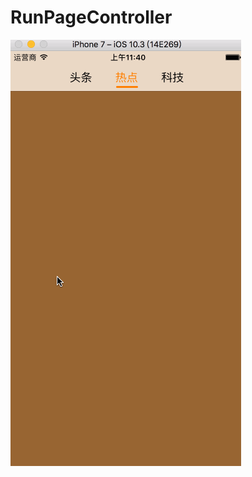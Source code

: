 # RunPageController


![](https://github.com/zjh12580/RunPageController/raw/master/RunPageController/RunPageController/Untitled.gif)  
